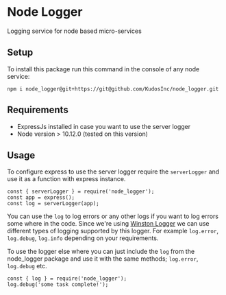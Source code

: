 # Node Logger
Logging service for node based micro-services

## Setup

To install this package run this command in the console of any node service: 

`npm i node_logger@git+https://git@github.com/KudosInc/node_logger.git`

## Requirements
- ExpressJs installed in case you want to use the server logger
- Node version > 10.12.0 (tested on this version)

## Usage
To configure express to use the server logger require the `serverLogger` and use it as a function with express instance.
```
const { serverLogger } = require('node_logger');
const app = express();
const log = serverLogger(app);
```
You can use the `log` to log errors or any other logs if you want to log errors some where in the code. Since we're using [Winston Logger](https://github.com/winstonjs/winston) we can use different types of logging supported by this logger. For example `log.error`, `log.debug`, `log.info` depending on your requirements.

To use the logger else where you can just include the `log` from the node_logger package and use it with the same methods; `log.error`, `log.debug` etc.

```
const { log } = require('node_logger');
log.debug('some task complete!');
```

